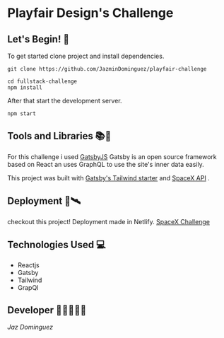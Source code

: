 # Playfair Design's Challenge

## Let's Begin! 🚀

To get started clone project and install dependencies.

```{.bash}
git clone https://github.com/JazminDominguez/playfair-challenge
```

```{.bash}
cd fullstack-challenge
npm install
```

After that start the development server.

```{.bash}
npm start
```

## Tools and Libraries 📚📖

For this challenge i used [GatsbyJS](https://www.gatsbyjs.org/)
Gatsby is an open source framework based on React an uses GraphQL to use the site's inner data easily.

This project was built with [Gatsby's Tailwind starter](https://www.gatsbyjs.org/starters/taylorbryant/gatsby-starter-tailwind/) and [SpaceX API](https://api.spacex.land/graphql) .

## Deployment 🚀🛰️

checkout this project!
Deployment made in Netlify.
[SpaceX Challenge](https://playfair-test.netlify.app/)

## Technologies Used 💻

-   Reactjs
-   Gatsby
-   Tailwind
-   GrapQl

## Developer 🧑🏽‍🤝‍🧑🏽

_Jaz Dominguez_